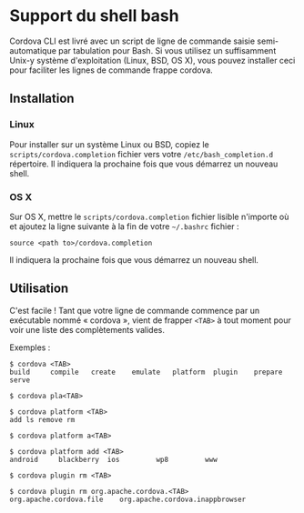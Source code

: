 <!--
#
# Licensed to the Apache Software Foundation (ASF) under one
# or more contributor license agreements.  See the NOTICE file
# distributed with this work for additional information
# regarding copyright ownership.  The ASF licenses this file
# to you under the Apache License, Version 2.0 (the
# "License"); you may not use this file except in compliance
# with the License.  You may obtain a copy of the License at
# 
# http://www.apache.org/licenses/LICENSE-2.0
# 
# Unless required by applicable law or agreed to in writing,
# software distributed under the License is distributed on an
# "AS IS" BASIS, WITHOUT WARRANTIES OR CONDITIONS OF ANY
#  KIND, either express or implied.  See the License for the
# specific language governing permissions and limitations
# under the License.
#
-->

# Support du shell bash

Cordova CLI est livré avec un script de ligne de commande saisie semi-automatique par tabulation pour Bash. Si vous utilisez un suffisamment Unix-y système d'exploitation (Linux, BSD, OS X), vous pouvez installer ceci pour faciliter les lignes de commande frappe cordova.

## Installation

### Linux

Pour installer sur un système Linux ou BSD, copiez le `scripts/cordova.completion` fichier vers votre `/etc/bash_completion.d` répertoire. Il indiquera la prochaine fois que vous démarrez un nouveau shell.

### OS X

Sur OS X, mettre le `scripts/cordova.completion` fichier lisible n'importe où et ajoutez la ligne suivante à la fin de votre `~/.bashrc` fichier :

    source <path to>/cordova.completion
    

Il indiquera la prochaine fois que vous démarrez un nouveau shell.

## Utilisation

C'est facile ! Tant que votre ligne de commande commence par un exécutable nommé « cordova », vient de frapper `<TAB>` à tout moment pour voir une liste des complètements valides.

Exemples :

    $ cordova <TAB>
    build     compile   create    emulate   platform  plugin    prepare   serve
    
    $ cordova pla<TAB>
    
    $ cordova platform <TAB>
    add ls remove rm
    
    $ cordova platform a<TAB>
    
    $ cordova platform add <TAB>
    android     blackberry  ios         wp8         www
    
    $ cordova plugin rm <TAB>
    
    $ cordova plugin rm org.apache.cordova.<TAB>
    org.apache.cordova.file    org.apache.cordova.inappbrowser